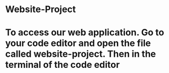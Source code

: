 # Website-Project
# To access our web application. Go to your code editor and open the file called website-project. Then in the terminal of the code editor
